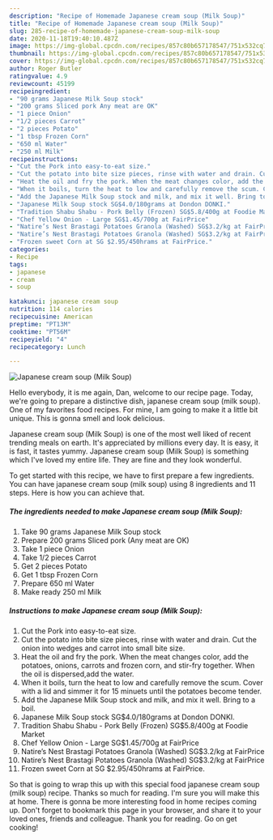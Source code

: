 ```yaml
---
description: "Recipe of Homemade Japanese cream soup (Milk Soup)"
title: "Recipe of Homemade Japanese cream soup (Milk Soup)"
slug: 285-recipe-of-homemade-japanese-cream-soup-milk-soup
date: 2020-11-18T19:40:10.487Z
image: https://img-global.cpcdn.com/recipes/857c80b657178547/751x532cq70/japanese-cream-soup-milk-soup-recipe-main-photo.jpg
thumbnail: https://img-global.cpcdn.com/recipes/857c80b657178547/751x532cq70/japanese-cream-soup-milk-soup-recipe-main-photo.jpg
cover: https://img-global.cpcdn.com/recipes/857c80b657178547/751x532cq70/japanese-cream-soup-milk-soup-recipe-main-photo.jpg
author: Roger Butler
ratingvalue: 4.9
reviewcount: 45199
recipeingredient:
- "90 grams Japanese Milk Soup stock"
- "200 grams Sliced pork Any meat are OK"
- "1 piece Onion"
- "1/2 pieces Carrot"
- "2 pieces Potato"
- "1 tbsp Frozen Corn"
- "650 ml Water"
- "250 ml Milk"
recipeinstructions:
- "Cut the Pork into easy-to-eat size."
- "Cut the potato into bite size pieces, rinse with water and drain. Cut the onion into wedges and carrot into small bite size."
- "Heat the oil and fry the pork. When the meat changes color, add the potatoes, onions, carrots and frozen corn, and stir-fry together. When the oil is dispersed,add the water."
- "When it boils, turn the heat to low and carefully remove the scum. Cover with a lid and simmer it for 15 minuets until the potatoes become tender."
- "Add the Japanese Milk Soup stock and milk, and mix it well. Bring to a boil."
- "Japanese Milk Soup stock SG$4.0/180grams at Dondon DONKI."
- "Tradition Shabu Shabu - Pork Belly (Frozen) SG$5.8/400g at Foodie Market"
- "Chef Yellow Onion - Large SG$1.45/700g at FairPrice"
- "Natire’s Nest Brastagi Potatoes Granola (Washed) SG$3.2/kg at FairPrice"
- "Natire’s Nest Brastagi Potatoes Granola (Washed) SG$3.2/kg at FairPrice"
- "Frozen sweet Corn at SG $2.95/450hrams at FairPrice."
categories:
- Recipe
tags:
- japanese
- cream
- soup

katakunci: japanese cream soup 
nutrition: 114 calories
recipecuisine: American
preptime: "PT13M"
cooktime: "PT56M"
recipeyield: "4"
recipecategory: Lunch

---
```



![Japanese cream soup (Milk Soup)](https://img-global.cpcdn.com/recipes/857c80b657178547/751x532cq70/japanese-cream-soup-milk-soup-recipe-main-photo.jpg)

Hello everybody, it is me again, Dan, welcome to our recipe page. Today, we're going to prepare a distinctive dish, japanese cream soup (milk soup). One of my favorites food recipes. For mine, I am going to make it a little bit unique. This is gonna smell and look delicious.

Japanese cream soup (Milk Soup) is one of the most well liked of recent trending meals on earth. It's appreciated by millions every day. It is easy, it is fast, it tastes yummy. Japanese cream soup (Milk Soup) is something which I've loved my entire life. They are fine and they look wonderful.




To get started with this recipe, we have to first prepare a few ingredients. You can have japanese cream soup (milk soup) using 8 ingredients and 11 steps. Here is how you can achieve that.

<!--inarticleads1-->

##### The ingredients needed to make Japanese cream soup (Milk Soup):

1. Take 90 grams Japanese Milk Soup stock
1. Prepare 200 grams Sliced pork (Any meat are OK)
1. Take 1 piece Onion
1. Take 1/2 pieces Carrot
1. Get 2 pieces Potato
1. Get 1 tbsp Frozen Corn
1. Prepare 650 ml Water
1. Make ready 250 ml Milk




<!--inarticleads2-->

##### Instructions to make Japanese cream soup (Milk Soup):

1. Cut the Pork into easy-to-eat size.
1. Cut the potato into bite size pieces, rinse with water and drain. Cut the onion into wedges and carrot into small bite size.
1. Heat the oil and fry the pork. When the meat changes color, add the potatoes, onions, carrots and frozen corn, and stir-fry together. When the oil is dispersed,add the water.
1. When it boils, turn the heat to low and carefully remove the scum. Cover with a lid and simmer it for 15 minuets until the potatoes become tender.
1. Add the Japanese Milk Soup stock and milk, and mix it well. Bring to a boil.
1. Japanese Milk Soup stock SG$4.0/180grams at Dondon DONKI.
1. Tradition Shabu Shabu - Pork Belly (Frozen) SG$5.8/400g at Foodie Market
1. Chef Yellow Onion - Large SG$1.45/700g at FairPrice
1. Natire’s Nest Brastagi Potatoes Granola (Washed) SG$3.2/kg at FairPrice
1. Natire’s Nest Brastagi Potatoes Granola (Washed) SG$3.2/kg at FairPrice
1. Frozen sweet Corn at SG $2.95/450hrams at FairPrice.




So that is going to wrap this up with this special food japanese cream soup (milk soup) recipe. Thanks so much for reading. I'm sure you will make this at home. There is gonna be more interesting food in home recipes coming up. Don't forget to bookmark this page in your browser, and share it to your loved ones, friends and colleague. Thank you for reading. Go on get cooking!
